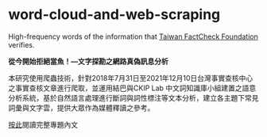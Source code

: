# word-cloud-and-web-scraping
High-frequency words of the information that [Taiwan FactCheck Foundation](https://tfc-taiwan.org.tw) verifies.

**從今開始拒絕當魚！—文字探勘之網路真偽訊息分析**

本研究使用爬蟲技術，針對2018年7月31日至2021年12月10日台灣事實查核中心之事實查核文章進行爬取，並運用結巴與CKIP Lab 中文詞知識庫小組建置之語意分析系統，基於自然語言處理進行斷詞與詞性標注等文本分析，建立各主題下常見詞彙與文字雲，提供大眾作為媒體釋讀之參考。

[按此](https://github.com/jennyliucl/web-scraping-and-word-cloud/blob/main/presentation/從今開始拒絕當魚—文字探勘之網路真偽訊息分析.pdf)閱讀完整專題內文
